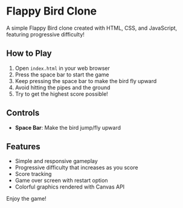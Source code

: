 # Flappy Bird Clone

A simple Flappy Bird clone created with HTML, CSS, and JavaScript, featuring progressive difficulty!

## How to Play

1. Open `index.html` in your web browser
2. Press the space bar to start the game
3. Keep pressing the space bar to make the bird fly upward
4. Avoid hitting the pipes and the ground
5. Try to get the highest score possible!

## Controls

- **Space Bar**: Make the bird jump/fly upward

## Features

- Simple and responsive gameplay
- Progressive difficulty that increases as you score
- Score tracking
- Game over screen with restart option
- Colorful graphics rendered with Canvas API

Enjoy the game!
